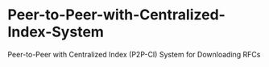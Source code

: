 # Peer-to-Peer-with-Centralized-Index-System
Peer-to-Peer with Centralized Index (P2P-CI) System for Downloading RFCs
